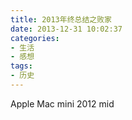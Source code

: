 ```yaml
---
title: 2013年终总结之败家
date: 2013-12-31 10:02:37
categories:
- 生活
- 感想
tags:
- 历史
---
```


Apple Mac mini 2012 mid